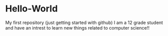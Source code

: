 # Hello-World
My first repository (just getting started with github)
I am a 12 grade student and have an intrest to learn new things related to computer science!!
